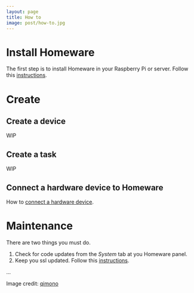 ```yaml
---
layout: page
title: How to
image: post/how-to.jpg
---
```

# Install Homeware

The first step is to install Homeware in your Raspberry Pi or server. Follow this [instructions](https://kikeelectronico.github.io/Homeware-LAN/2020/11/09/install/).

# Create

## Create a device

WIP

## Create a task

WIP

## Connect a hardware device to Homeware

How to [connect a hardware device](https://kikeelectronico.github.io/Homeware-LAN/2020/11/09/connecting/).

# Maintenance

There are two things you must do.

1. Check for code updates from the _System_ tab at you Homeware panel.
2. Keep you ssl updated. Follow this [instructions](https://kikeelectronico.github.io/Homeware-LAN/2020/11/09/renew-ssl-certificate/).

...

Image credit: [qimono](https://pixabay.com/es/photos/idea-vac%C3%ADo-de-papel-pluma-1876658/)
